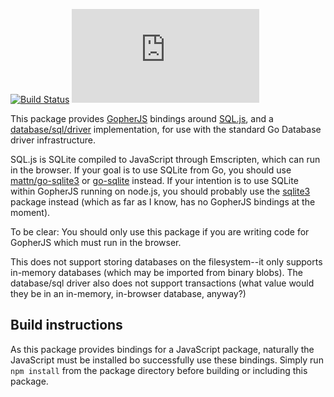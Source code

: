 [![Build Status](https://travis-ci.org/flimzy/go-sql.js.svg?branch=master)](https://travis-ci.org/flimzy/go-sql.js) [![GoDoc](https://godoc.org/github.com/flimzy/go-sql.js?status.png)](http://godoc.org/github.com/flimzy/go-sql.js)

This package provides [GopherJS](http://www.gopherjs.org/) bindings around [SQL.js](https://github.com/kripken/sql.js), and a [database/sql/driver](https://golang.org/pkg/database/sql/driver/) implementation, for use with the standard Go Database driver infrastructure.

SQL.js is SQLite compiled to JavaScript through Emscripten, which can run in the browser.  If your goal is to use SQLite from Go, you should use [mattn/go-sqlite3](https://github.com/mattn/go-sqlite3) or [go-sqlite](https://github.com/mxk/go-sqlite) instead. If your intention is to use SQLite within GopherJS running on node.js, you should probably use the [sqlite3](https://www.npmjs.com/package/sqlite3) package instead (which as far as I know, has no GopherJS bindings at the moment).

To be clear: You should only use this package if you are writing code for GopherJS which must run in the browser.

This does not support storing databases on the filesystem--it only supports in-memory databases (which may be imported from binary blobs).  The database/sql driver also does not support transactions (what value would they be in an in-memory, in-browser database, anyway?)

Build instructions
------------------
As this package provides bindings for a JavaScript package, naturally the JavaScript must be installed bo successfully use these bindings.  Simply run `npm install` from the package directory before building or including this package.
